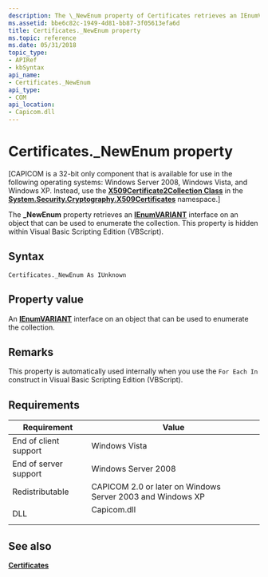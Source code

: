 ```yaml
---
description: The \_NewEnum property of Certificates retrieves an IEnumVARIANT interface on an object that can be used to enumerate the collection. This property is hidden within Visual Basic Scripting Edition (VBScript).
ms.assetid: bbe6c82c-1949-4d81-bb87-3f05613efa6d
title: Certificates._NewEnum property
ms.topic: reference
ms.date: 05/31/2018
topic_type:
- APIRef
- kbSyntax
api_name:
- Certificates._NewEnum
api_type:
- COM
api_location:
- Capicom.dll
---
```


# Certificates.\_NewEnum property

\[CAPICOM is a 32-bit only component that is available for use in the following operating systems: Windows Server 2008, Windows Vista, and Windows XP. Instead, use the [**X509Certificate2Collection Class**](/dotnet/api/system.security.cryptography.x509certificates.x509certificate2collection?view=netcore-3.1) in the [**System.Security.Cryptography.X509Certificates**](/dotnet/api/system.security.cryptography.x509certificates.publickey.-ctor?view=netcore-3.1) namespace.\]

The **\_NewEnum** property retrieves an [**IEnumVARIANT**](/windows/win32/api/oaidl/nn-oaidl-ienumvariant) interface on an object that can be used to enumerate the collection. This property is hidden within Visual Basic Scripting Edition (VBScript).

## Syntax


```VB
Certificates._NewEnum As IUnknown
```



## Property value

An [**IEnumVARIANT**](/windows/win32/api/oaidl/nn-oaidl-ienumvariant) interface on an object that can be used to enumerate the collection.

## Remarks

This property is automatically used internally when you use the `For Each In` construct in Visual Basic Scripting Edition (VBScript).

## Requirements



| Requirement | Value |
|----------------------------------|----------------------------------------------------------------------------------------|
| End of client support<br/> | Windows Vista<br/>                                                               |
| End of server support<br/> | Windows Server 2008<br/>                                                         |
| Redistributable<br/>       | CAPICOM 2.0 or later on Windows Server 2003 and Windows XP<br/>                  |
| DLL<br/>                   | <dl> <dt>Capicom.dll</dt> </dl> |



## See also

<dl> <dt>

[**Certificates**](certificates.md)
</dt> </dl>

 

 
